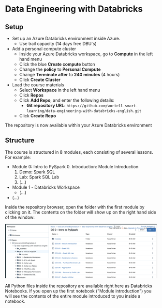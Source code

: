 # Data Engineering with Databricks

## Setup

* Set up an Azure Databricks environment inside Azure.
  * Use trail capacity (14 days free DBU's)
* Add a personal compute cluster
  * Inside your Azure Databricks workspace, go to **Compute** in the left hand menu
  * Click the blue **Create compute** button
  * Change the **policy** to **Personal Compute**
  * Change **Terminate after** to **240 minutes** (4 hours)
  * Click **Create Cluster**
* Load the course materials
  * Select **Workspace** in the left hand menu
  * Click **Repos**
  * Click **Add Repo**, and enter the following details:
    * **Git repository URL**: `https://github.com/wortell-smart-learning/data-engineering-with-databricks-english.git`
  * Click **Create Repo**

The repository is now available within your Azure Databricks environment

## Structure

The course is structured in 8 modules, each consisting of several lessons. For example:

* Module 0: Intro to PySpark
  0. Introduction: Module Introduction
  1. Demo: Spark SQL
  2. Lab: Spark SQL Lab
  3. (...)
* Module 1 - Databricks Workspace
  * (...)
* (...)

Inside the repository browser, open the folder with the first module by clicking on it. The contents on the folder will show up on the right hand side of the window:

![Module 0 contents](img/module-0-contents.png)

All Python files inside the repository are available right here as Databricks Notebooks. If you open up the first notebook ("Module introduction") you will see the contents of the entire module introduced to you inside a notebook.